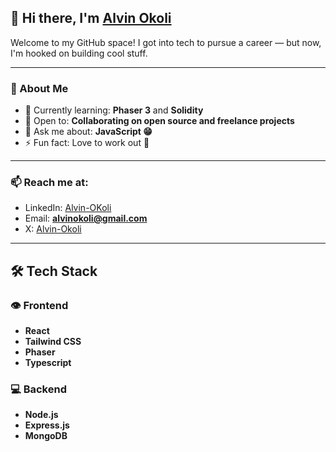 ## 👋 Hi there, I'm [Alvin Okoli](https://github.com/Alvin-Okoli)


Welcome to my GitHub space! I got into tech to pursue a career — but now, I'm hooked on building cool stuff.

---

### 🧠 About Me

- 🔭 Currently learning: **Phaser 3** and **Solidity**
- 👯 Open to: **Collaborating on open source and freelance projects**
- 💬 Ask me about: **JavaScript 😁**
- ⚡ Fun fact: Love to work out 💪

---

### 📫 Reach me at: 

<!-- Portfolio: [your-portfolio.com](https://your-portfolio.com)-->
- LinkedIn: [Alvin-OKoli](www.linkedin.com/in/alvin-okoli-b66a7033a)
- Email: **alvinokoli@gmail.com**
- X: [Alvin-Okoli](https://x.com/AlvinOkoli)

---

## 🛠️ Tech Stack

### 👁️ Frontend
- **React**
- **Tailwind CSS**
- **Phaser**
- **Typescript**

### 💻 Backend
- **Node.js**
- **Express.js**
- **MongoDB**

